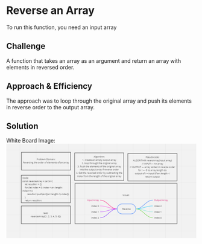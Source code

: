 # Reverse an Array
To run this function, you need an input array

## Challenge
A function that takes an array as an argument and return an array with elements in reversed order.

## Approach & Efficiency
The approach was to loop through the original array and push its elements in reverse order to the output array.

## Solution
White Board Image:
![](assets/reverse-array.png)
